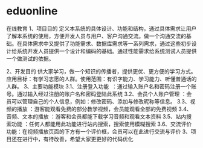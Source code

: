 # eduonline
在线教育
1、项目目的
  定义本系统的具体设计、功能和结构，通过具体需求让用户了解本系统的使用，方便开发人员与用户、客户沟通交流。做一个沟通交流的基础。在具体需求中又提供了功能需求、数据库需求等一系列需求，通过这些初步设计给系统开发人员提供一个设计和编码的基础。通过性能需求给系统测试人员提供一个做测试的依据。

2、开发目的
  供大家学习，做一个知识的传播者，提供更优、更方便的学习方式。应用目标：有学习志愿的人群。使用范围：有识字能力、学习能力、听懂普通话的人群。
3、主要功能模块
3.1、注册登入功能  ：通过输入账户名和密码注册一个账号。通过输入经过注册的账户名和密码登陆此系统
3.2、会员个人账户管理 ：会员可以管理自己的个人信息，例如：修改密码、添加与修改昵称等信息。
3.3、视频的播放 ：游客能观看免费的部分教学视频，会员能观看全部的免费视频
3.4、音频、文本的播放 ：游客和会员都能下载学习音频和观看文本资料
3.5、站内搜索功能 ：任何人都能用此功能进行站内搜索，搜索使用模糊搜索
3.6、交流评价功能：在视频播放页面的下方有一个评价框，会员可以在此进行交流与评价
3、项目还在进行中，有待改善，希望大家更更好的代码优化


